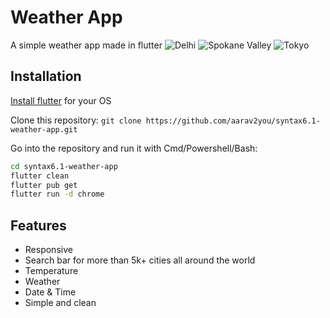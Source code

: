 
# Weather App
A simple weather app made in flutter
![Delhi](https://i.imgur.com/MmFU65d.png)
![Spokane Valley](https://i.imgur.com/gYA8mnw.png)
![Tokyo](https://i.imgur.com/QA6KX2Q.png)

## Installation
[Install flutter](https://docs.flutter.dev/get-started/install) for your OS

Clone this repository: `git clone https://github.com/aarav2you/syntax6.1-weather-app.git`

Go into the repository and run it with Cmd/Powershell/Bash:
```bash
cd syntax6.1-weather-app
flutter clean
flutter pub get
flutter run -d chrome
```

## Features

- Responsive
- Search bar for more than 5k+ cities all around the world
- Temperature
- Weather
- Date & Time
- Simple and clean